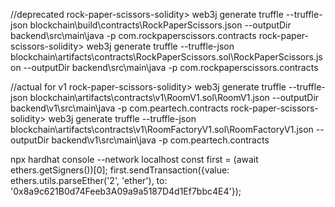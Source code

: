 
//deprecated
rock-paper-scissors-solidity> web3j generate truffle --truffle-json blockchain\build\contracts\RockPaperScissors.json --outputDir backend\src\main\java -p com.rockpaperscissors.contracts
rock-paper-scissors-solidity> web3j generate truffle --truffle-json blockchain\artifacts\contracts\RockPaperScissors.sol\RockPaperScissors.json --outputDir backend\src\main\java -p com.rockpaperscissors.contracts

//actual for v1
rock-paper-scissors-solidity> web3j generate truffle --truffle-json blockchain\artifacts\contracts\v1\RoomV1.sol\RoomV1.json --outputDir backend\v1\src\main\java -p com.peartech.contracts
rock-paper-scissors-solidity> web3j generate truffle --truffle-json blockchain\artifacts\contracts\v1\RoomFactoryV1.sol\RoomFactoryV1.json --outputDir backend\v1\src\main\java -p com.peartech.contracts

npx hardhat console --network localhost
const first = (await ethers.getSigners())[0];
first.sendTransaction({value: ethers.utils.parseEther('2', 'ether'), to: '0x8a9c621B0d74Feeb3A09a9a5187D4d1Ef7bbc4E4'});

